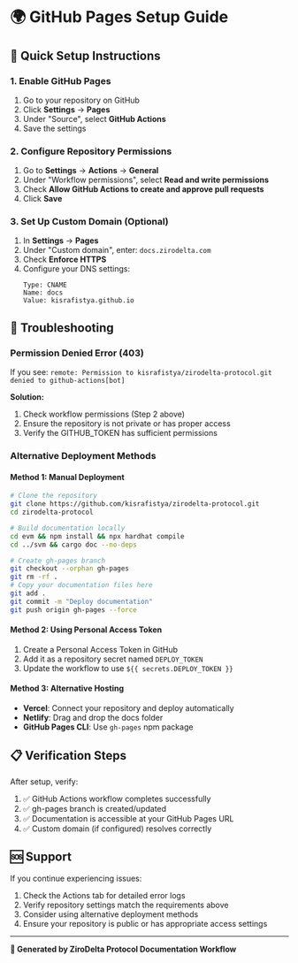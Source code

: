 # 🌍 GitHub Pages Setup Guide

## 🚀 Quick Setup Instructions

### 1. Enable GitHub Pages
1. Go to your repository on GitHub
2. Click **Settings** → **Pages**
3. Under "Source", select **GitHub Actions**
4. Save the settings

### 2. Configure Repository Permissions
1. Go to **Settings** → **Actions** → **General**
2. Under "Workflow permissions", select **Read and write permissions**
3. Check **Allow GitHub Actions to create and approve pull requests**
4. Click **Save**

### 3. Set Up Custom Domain (Optional)
1. In **Settings** → **Pages**
2. Under "Custom domain", enter: `docs.zirodelta.com`
3. Check **Enforce HTTPS**
4. Configure your DNS settings:
   ```
   Type: CNAME
   Name: docs
   Value: kisrafistya.github.io
   ```

## 🔧 Troubleshooting

### Permission Denied Error (403)
If you see: `remote: Permission to kisrafistya/zirodelta-protocol.git denied to github-actions[bot]`

**Solution:**
1. Check workflow permissions (Step 2 above)
2. Ensure the repository is not private or has proper access
3. Verify the GITHUB_TOKEN has sufficient permissions

### Alternative Deployment Methods

#### Method 1: Manual Deployment
```bash
# Clone the repository
git clone https://github.com/kisrafistya/zirodelta-protocol.git
cd zirodelta-protocol

# Build documentation locally
cd evm && npm install && npx hardhat compile
cd ../svm && cargo doc --no-deps

# Create gh-pages branch
git checkout --orphan gh-pages
git rm -rf .
# Copy your documentation files here
git add .
git commit -m "Deploy documentation"
git push origin gh-pages --force
```

#### Method 2: Using Personal Access Token
1. Create a Personal Access Token in GitHub
2. Add it as a repository secret named `DEPLOY_TOKEN`
3. Update the workflow to use `${{ secrets.DEPLOY_TOKEN }}`

#### Method 3: Alternative Hosting
- **Vercel**: Connect your repository and deploy automatically
- **Netlify**: Drag and drop the docs folder
- **GitHub Pages CLI**: Use `gh-pages` npm package

## 📋 Verification Steps

After setup, verify:
1. ✅ GitHub Actions workflow completes successfully
2. ✅ gh-pages branch is created/updated
3. ✅ Documentation is accessible at your GitHub Pages URL
4. ✅ Custom domain (if configured) resolves correctly

## 🆘 Support

If you continue experiencing issues:
1. Check the Actions tab for detailed error logs
2. Verify repository settings match the requirements above
3. Consider using alternative deployment methods
4. Ensure your repository is public or has appropriate access settings

---

**📖 Generated by ZiroDelta Protocol Documentation Workflow** 